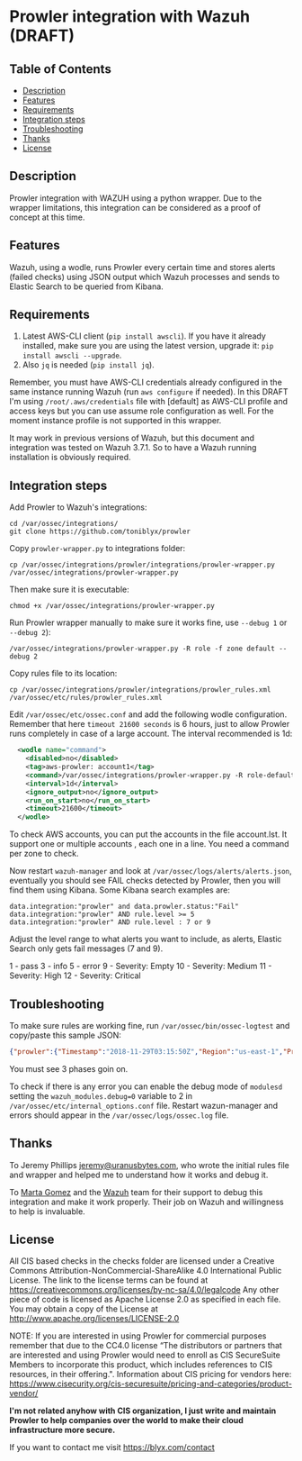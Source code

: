 # Prowler integration with Wazuh (DRAFT)

## Table of Contents

- [Description](#description)
- [Features](#features)
- [Requirements](#requirements)
- [Integration steps](#integration-steps)
- [Troubleshooting](#troubleshooting)
- [Thanks](#thanks)
- [License](#license)

## Description

Prowler integration with WAZUH using a python wrapper. Due to the wrapper limitations, this integration can be considered as a proof of concept at this time.

## Features

Wazuh, using a wodle, runs Prowler every certain time and stores alerts (failed checks) using JSON output which Wazuh processes and sends to Elastic Search to be queried from Kibana.

## Requirements

1. Latest AWS-CLI client (`pip install awscli`). If you have it already installed, make sure you are using the latest version, upgrade it: `pip install awscli --upgrade`.
2. Also `jq` is needed (`pip install jq`).

Remember, you must have AWS-CLI credentials already configured in the same instance running Wazuh (run `aws configure` if needed). In this DRAFT I'm using `/root/.aws/credentials` file with [default] as AWS-CLI profile and access keys but you can use assume role configuration as well. For the moment instance profile is not supported in this wrapper.

It may work in previous versions of Wazuh, but this document and integration was tested on Wazuh 3.7.1. So to have a Wazuh running installation is obviously required.

## Integration steps

Add Prowler to Wazuh's integrations:
```
cd /var/ossec/integrations/
git clone https://github.com/toniblyx/prowler
```
Copy `prowler-wrapper.py` to integrations folder:

```
cp /var/ossec/integrations/prowler/integrations/prowler-wrapper.py /var/ossec/integrations/prowler-wrapper.py
```
Then make sure it is executable:
```
chmod +x /var/ossec/integrations/prowler-wrapper.py
```
Run Prowler wrapper manually to make sure it works fine, use `--debug 1` or `--debug 2`):
```
/var/ossec/integrations/prowler-wrapper.py -R role -f zone default --debug 2
```

Copy rules file to its location:

```
cp /var/ossec/integrations/prowler/integrations/prowler_rules.xml /var/ossec/etc/rules/prowler_rules.xml
```

Edit `/var/ossec/etc/ossec.conf` and add the following wodle configuration. Remember that here `timeout 21600 seconds` is 6 hours, just to allow Prowler runs completely in case of a large account. The interval recommended is 1d:
```xml 
  <wodle name="command">
    <disabled>no</disabled>
    <tag>aws-prowler: account1</tag>
    <command>/var/ossec/integrations/prowler-wrapper.py -R role-default -f eu-west-2</command>
    <interval>1d</interval>
    <ignore_output>no</ignore_output>
    <run_on_start>no</run_on_start>
    <timeout>21600</timeout>
  </wodle>
```
To check AWS accounts, you can put the accounts in the file account.lst. It support one or multiple accounts , each one in a line.
You need a command per zone to check.

Now restart `wazuh-manager` and look at `/var/ossec/logs/alerts/alerts.json`, eventually you should see FAIL checks detected by Prowler, then you will find them using Kibana. Some Kibana search examples are:
```
data.integration:"prowler" and data.prowler.status:"Fail"
data.integration:"prowler" AND rule.level >= 5
data.integration:"prowler" AND rule.level : 7 or 9

```

Adjust the level range to what alerts you want to include, as alerts, Elastic Search only gets fail messages (7 and 9).

1 - pass
3 - info
5 - error
9 - Severity: Empty
10 - Severity: Medium
11 - Severity: High
12 - Severity: Critical

## Troubleshooting

To make sure rules are working fine, run `/var/ossec/bin/ossec-logtest` and copy/paste this sample JSON:

```json
{"prowler":{"Timestamp":"2018-11-29T03:15:50Z","Region":"us-east-1","Profile":"default","Account Number”:”1234567890”,”Control":"[check34] Ensure a log metric filter and alarm exist for IAM policy changes (Scored)","Message":"No CloudWatch group found for CloudTrail events","Status":"Fail","Scored":"Scored","Level":"Level 1","Control ID":"3.4"}, "integration": "prowler"}
```
You must see 3 phases goin on.

To check if there is any error you can enable the debug mode of `modulesd` setting the `wazuh_modules.debug=0` variable to 2 in `/var/ossec/etc/internal_options.conf` file. Restart wazun-manager and errors should appear in the `/var/ossec/logs/ossec.log` file.

## Thanks

To Jeremy Phillips <jeremy@uranusbytes.com>, who wrote the initial rules file and wrapper and helped me to understand how it works and debug it.

To [Marta Gomez](https://github.com/mgmacias95) and the [Wazuh](https://www.wazuh.com) team for their support to debug this integration and make it work properly. Their job on Wazuh and willingness to help is invaluable.

## License

All CIS based checks in the checks folder are licensed under a Creative Commons Attribution-NonCommercial-ShareAlike 4.0 International Public License.
The link to the license terms can be found at
<https://creativecommons.org/licenses/by-nc-sa/4.0/legalcode>
Any other piece of code is licensed as Apache License 2.0 as specified in each file. You may obtain a copy of the License at
<http://www.apache.org/licenses/LICENSE-2.0>

NOTE: If you are interested in using Prowler for commercial purposes remember that due to the CC4.0 license “The distributors or partners that are interested and using Prowler would need to enroll as CIS SecureSuite Members to incorporate this product, which includes references to CIS resources, in their offering.". Information about CIS pricing for vendors here: <https://www.cisecurity.org/cis-securesuite/pricing-and-categories/product-vendor/>

**I'm not related anyhow with CIS organization, I just write and maintain Prowler to help companies over the world to make their cloud infrastructure more secure.**

If you want to contact me visit <https://blyx.com/contact>
